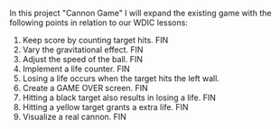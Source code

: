 In this project "Cannon Game" I will expand the existing game with the following points in relation to our WDIC lessons:

1. Keep score by counting target hits.  FIN
2. Vary the gravitational effect.  FIN
3. Adjust the speed of the ball.  FIN
4. Implement a life counter.  FIN
5. Losing a life occurs when the target hits the left wall.  
6. Create a GAME OVER screen.  FIN
7. Hitting a black target also results in losing a life.  FIN
8. Hitting a yellow target grants a extra life.  FIN
9. Visualize a real cannon.  FIN
